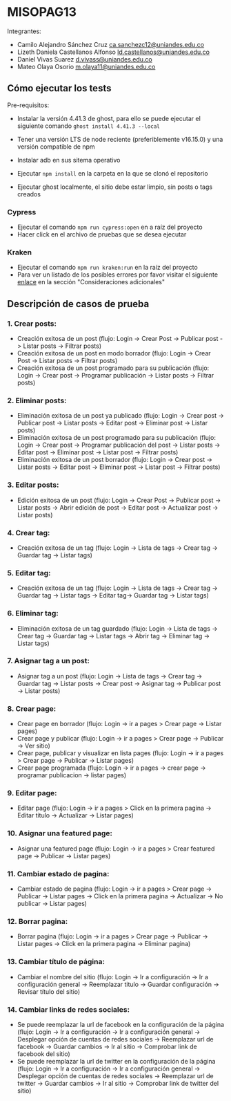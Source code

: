 # MISOPAG13

Integrantes:
* Camilo Alejandro Sánchez Cruz ca.sanchezc12@uniandes.edu.co
* Lizeth Daniela Castellanos Alfonso ld.castellanos@uniandes.edu.co
* Daniel Vivas Suarez d.vivass@uniandes.edu.co
* Mateo Olaya Osorio m.olaya11@uniandes.edu.co

## Cómo ejecutar los tests

Pre-requisitos:
* Instalar la versión 4.41.3 de ghost, para ello se puede ejecutar el siguiente comando
`ghost install 4.41.3 --local`

* Tener una versión LTS de node reciente (preferiblemente v16.15.0) y una versión compatible de npm

* Instalar adb en sus sitema operativo
  
* Ejecutar `npm install` en la carpeta en la que se clonó el repositorio

* Ejecutar ghost localmente, el sitio debe estar limpio, sin posts o tags creados
### Cypress
* Ejecutar el comando `npm run cypress:open` en a raíz del proyecto
* Hacer click en el archivo de pruebas que se desea ejecutar

### Kraken
* Ejecutar el comando `npm run kraken:run` en la raíz del proyecto
* Para ver un listado de los posibles errores por favor visitar el siguiente [enlace](https://thesoftwaredesignlab.github.io/AutTesingCodelabs/w5/krakenWeb/index.html) en la sección "Consideraciones adicionales"


## Descripción de casos de prueba

### 1.  Crear posts:
  * Creación exitosa de un post (flujo: Login -> Crear Post -> Publicar post -> Listar posts -> Filtrar posts)
  * Creación exitosa de un post en modo borrador (flujo: Login -> Crear Post -> Listar posts -> Filtrar posts)
  * Creación exitosa de un post programado para su publicación (flujo: Login -> Crear post -> Programar publicación -> Listar posts -> Filtrar posts)
### 2. Eliminar posts:
  * Eliminación exitosa de un post ya publicado (flujo: Login -> Crear post -> Publicar post -> Listar posts -> Editar post -> Eliminar post -> Listar posts)
  * Eliminación exitosa de un post programado para su publicación  (flujo: Login -> Crear post -> Programar publicación del post -> Listar posts -> Editar post -> Eliminar post -> Listar post -> Filtrar posts)
  * Eliminación exitosa de un post borrador (flujo: Login -> Crear post -> Listar posts -> Editar post -> Eliminar post -> Listar post -> Filtrar posts)

### 3. Editar posts:
  * Edición exitosa de un post (flujo: Login -> Crear Post -> Publicar post -> Listar posts -> Abrir edición de post -> Editar post -> Actualizar post -> Listar posts)

### 4. Crear tag:
  * Creación exitosa de un tag (flujo: Login -> Lista de tags -> Crear tag -> Guardar tag -> Listar tags)

### 5. Editar tag:
  * Creación exitosa de un tag (flujo: Login -> Lista de tags -> Crear tag -> Guardar tag -> Listar tags -> Editar tag-> Guardar tag -> Listar tags)
  
### 6. Eliminar tag:
  * Eliminación exitosa de un tag guardado (flujo: Login -> Lista de tags -> Crear tag -> Guardar tag -> Listar tags -> Abrir tag -> Eliminar tag -> Listar tags)

### 7. Asignar tag a un post:
  * Asignar tag a un post (flujo: Login -> Lista de tags -> Crear tag -> Guardar tag -> Listar posts -> Crear post -> Asignar tag -> Publicar post -> Listar posts)

### 8. Crear page:
  * Crear page en borrador (flujo: Login -> ir a pages > Crear page -> Listar pages)
  * Crear page y publicar (flujo: Login -> ir a pages > Crear page -> Publicar -> Ver sitio)
  * Crear page, publicar y visualizar en lista pages (flujo: Login -> ir a pages > Crear page -> Publicar -> Listar pages)
  * Crear page programada (flujo: Login -> ir a pages -> crear page -> programar publicacion -> listar pages)

### 9. Editar page:
  * Editar page (flujo: Login -> ir a pages > Click en la primera pagina -> Editar titulo -> Actualizar -> Listar pages)

### 10. Asignar una featured page:
  * Asignar una featured page (flujo: Login -> ir a pages > Crear featured page -> Publicar -> Listar pages)

### 11. Cambiar estado de pagina:
  * Cambiar estado de pagina (flujo: Login -> ir a pages > Crear page -> Publicar -> Listar pages  -> Click en la primera pagina -> Actualizar -> No publicar -> Listar pages)

### 12. Borrar pagina:
  * Borrar pagina (flujo: Login -> ir a pages > Crear page -> Publicar -> Listar pages  -> Click en la primera pagina ->  Eliminar pagina)

### 13. Cambiar título de página:
  * Cambiar el nombre del sitio (flujo: Login -> Ir a configuración -> Ir a configuración general -> Reemplazar titulo -> Guardar configuración  -> Revisar título del sitio)

### 14. Cambiar links de redes sociales:
  * Se puede reemplazar la url de facebook en la configuración de la página (flujo: Login -> Ir a configuración -> Ir a configuración general -> Desplegar opción de cuentas de redes sociales -> Reemplazar url de facebook  -> Guardar cambios -> Ir al sitio -> Comprobar link de facebook del sitio)
  * Se puede reemplazar la url de twitter en la configuración de la página (flujo: Login -> Ir a configuración -> Ir a configuración general -> Desplegar opción de cuentas de redes sociales -> Reemplazar url de twitter  -> Guardar cambios -> Ir al sitio -> Comprobar link de twitter del sitio)

